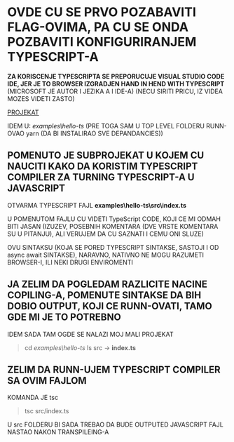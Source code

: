 # OVDE CU SE PRVO POZABAVITI FLAG-OVIMA, PA CU SE ONDA POZBAVITI KONFIGURIRANJEM TYPESCRIPT-A

**ZA KORISCENJE TYPESCRIPTA SE PREPORUCUJE VISUAL STUDIO CODE IDE, JER JE TO BROWSER IZGRADJEN HAND IN HEND WITH TYPESCRIPT** (MICROSOFT JE AUTOR I JEZIKA A I IDE-A) (NECU SIRITI PRICU, IZ VIDEA MOZES VIDETI ZASTO)

[PROJEKAT](https://github.com/mike-works/typescript-fundamentals/tree/v2#dependencies)

IDEM U: *examples\hello-ts* (PRE TOGA SAM U TOP LEVEL FOLDERU RUNN-OVAO yarn (DA BI INSTALIRAO SVE DEPANDANCIES))

## POMENUTO JE SUBPROJEKAT U KOJEM CU NAUCITI KAKO DA KORISTIM TYPESCRIPT COMPILER ZA TURNING TYPESCRIPT-A U JAVASCRIPT

OTVARMA TYPESCRIPT FAJL **examples\hello-ts\src\index.ts**

U POMENUTOM FAJLU CU VIDETI TypeScript CODE, KOJI CE MI ODMAH BITI JASAN (IZUZEV, POSEBNIH KOMENTARA (DVE VRSTE KOMENTARA SU U PITANJU), ALI VERUJEM DA CU SAZNATI I CEMU ONI SLUZE)

OVU SINTAKSU (KOJA SE PORED TYPESCRIPT SINTAKSE, SASTOJI I OD async await SINTAKSE), NARAVNO, NATIVNO NE MOGU RAZUMETI BROWSER-I, ILI NEKI DRUGI ENVIROMENTI

## JA ZELIM DA POGLEDAM RAZLICITE NACINE COPILING-A, POMENUTE SINTAKSE DA BIH DOBIO OUTPUT, KOJI CE RUNN-OVATI, TAMO GDE MI JE TO POTREBNO

IDEM SADA TAM OGDE SE NALAZI MOJ MALI PROJEKAT

> cd *examples\hello-ts*
> ls src
-> **index.ts**

## ZELIM DA RUNN-UJEM TYPESCRIPT COMPILER SA OVIM FAJLOM

KOMANDA JE tsc

> tsc src/index.ts

U src FOLDERU BI SADA TREBAO DA BUDE OUTPUTED JAVASCRIPT FAJL NASTAO NAKON TRANSPILEING-A